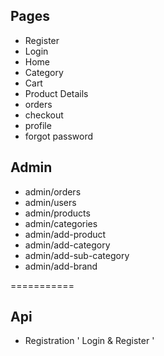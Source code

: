 ## Pages

- Register
- Login
- Home
- Category
- Cart
- Product Details
- orders
- checkout
- profile
- forgot password

## Admin

- admin/orders
- admin/users
- admin/products
- admin/categories
- admin/add-product
- admin/add-category
- admin/add-sub-category
- admin/add-brand

===========

## Api

- Registration ' Login & Register '
